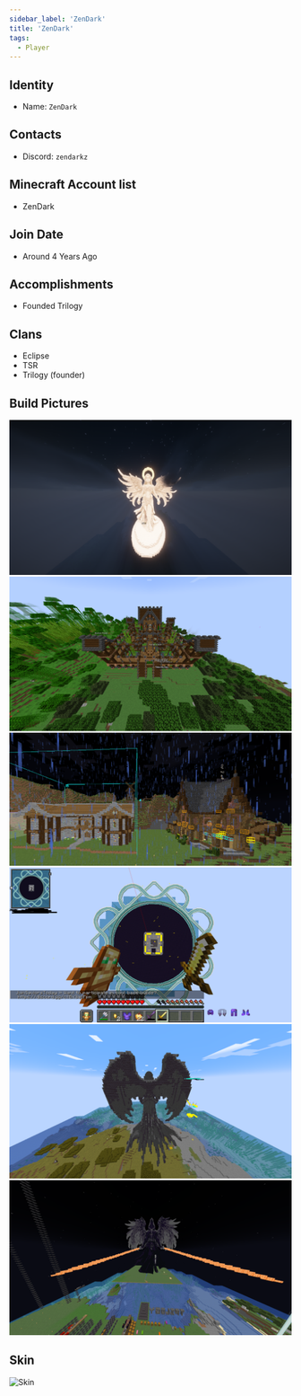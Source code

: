 ```yaml
---
sidebar_label: 'ZenDark'
title: 'ZenDark'
tags:
  - Player
---
```


## Identity
* Name: `ZenDark` 

## Contacts
* Discord: `zendarkz`

## Minecraft Account list
* ZenDark

## Join Date
* Around 4 Years Ago

## Accomplishments
* Founded Trilogy

## Clans
* Eclipse
* TSR
* Trilogy (founder)

## Build Pictures
![angel statue](../../static/img/players/zendark/angel_statue.png)
![build1](../../static/img/players/zendark/build_1.png)
![build2](../../static/img/players/zendark/build_2.png)
![build3](../../static/img/players/zendark/build_3.png)
![darkstatue1](../../static/img/players/zendark/dark_statue1.png)
![darkstatue2](../../static/img/players/zendark/dark_statue2.png)

## Skin
![Skin](https://s.namemc.com/3d/skin/body.png?id=f9a71ba256f0b487&model=classic&width=100&height=200)
